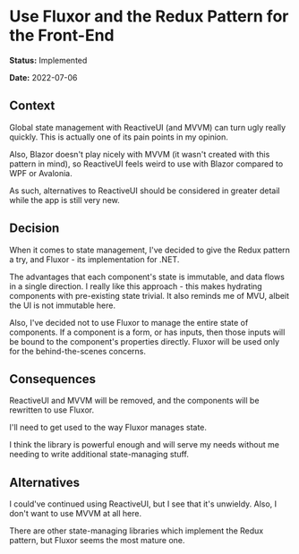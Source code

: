 # Use Fluxor and the Redux Pattern for the Front-End

**Status:** Implemented

**Date:** 2022-07-06

## Context

Global state management with ReactiveUI (and MVVM) can turn ugly really quickly. This is actually one of its pain points
in my opinion.

Also, Blazor doesn't play nicely with MVVM (it wasn't created with this pattern in mind), so ReactiveUI feels weird to
use with Blazor compared to WPF or Avalonia.

As such, alternatives to ReactiveUI should be considered in greater detail while the app is still very new.

## Decision

When it comes to state management, I've decided to give the Redux pattern a try, and Fluxor - its implementation for
.NET.

The advantages that each component's state is immutable, and data flows in a single direction. I really like this
approach - this makes hydrating components with pre-existing state trivial. It also reminds me of MVU, albeit the UI is
not immutable here.

Also, I've decided not to use Fluxor to manage the entire state of components. If a component is a form, or has inputs,
then those inputs will be bound to the component's properties directly. Fluxor will be used only for the
behind-the-scenes concerns.

## Consequences

ReactiveUI and MVVM will be removed, and the components will be rewritten to use Fluxor.

I'll need to get used to the way Fluxor manages state.

I think the library is powerful enough and will serve my needs without me needing to write additional state-managing
stuff.

## Alternatives

I could've continued using ReactiveUI, but I see that it's unwieldy. Also, I don't want to use MVVM at all here.

There are other state-managing libraries which implement the Redux pattern, but Fluxor seems the most mature one.
